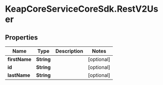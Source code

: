 # KeapCoreServiceCoreSdk.RestV2User

## Properties

Name | Type | Description | Notes
------------ | ------------- | ------------- | -------------
**firstName** | **String** |  | [optional] 
**id** | **String** |  | [optional] 
**lastName** | **String** |  | [optional] 


